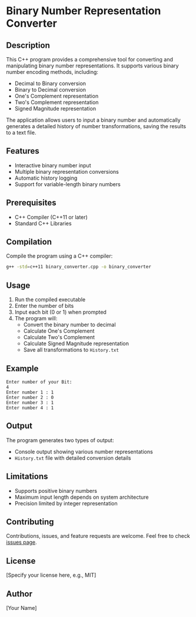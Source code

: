 # Binary Number Representation Converter

## Description

This C++ program provides a comprehensive tool for converting and manipulating binary number representations. It supports various binary number encoding methods, including:

- Decimal to Binary conversion
- Binary to Decimal conversion
- One's Complement representation
- Two's Complement representation
- Signed Magnitude representation

The application allows users to input a binary number and automatically generates a detailed history of number transformations, saving the results to a text file.

## Features

- Interactive binary number input
- Multiple binary representation conversions
- Automatic history logging
- Support for variable-length binary numbers

## Prerequisites

- C++ Compiler (C++11 or later)
- Standard C++ Libraries

## Compilation

Compile the program using a C++ compiler:

```bash
g++ -std=c++11 binary_converter.cpp -o binary_converter
```

## Usage

1. Run the compiled executable
2. Enter the number of bits
3. Input each bit (0 or 1) when prompted
4. The program will:
   - Convert the binary number to decimal
   - Calculate One's Complement
   - Calculate Two's Complement
   - Calculate Signed Magnitude representation
   - Save all transformations to `History.txt`

## Example

```
Enter number of your Bit: 
4
Enter number 1 : 1
Enter number 2 : 0
Enter number 3 : 1
Enter number 4 : 1
```

## Output

The program generates two types of output:
- Console output showing various number representations
- `History.txt` file with detailed conversion details

## Limitations

- Supports positive binary numbers
- Maximum input length depends on system architecture
- Precision limited by integer representation

## Contributing

Contributions, issues, and feature requests are welcome. Feel free to check [issues page](your-github-repo-link/issues).

## License

[Specify your license here, e.g., MIT]

## Author

[Your Name]
